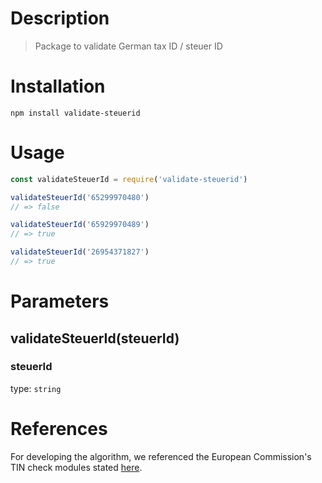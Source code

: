 # Description
> Package to validate German tax ID / steuer ID

# Installation
``` 
npm install validate-steuerid
```

# Usage

```js
const validateSteuerId = require('validate-steuerid')

validateSteuerId('65299970480')
// => false

validateSteuerId('65929970489')
// => true

validateSteuerId('26954371827')
// => true
```

# Parameters
## validateSteuerId(steuerId)
### steuerId
type: `string`

# References
For developing the algorithm, we referenced the European Commission's TIN check modules stated [here](https://ec.europa.eu/taxation_customs/tin/#/check-tin).
